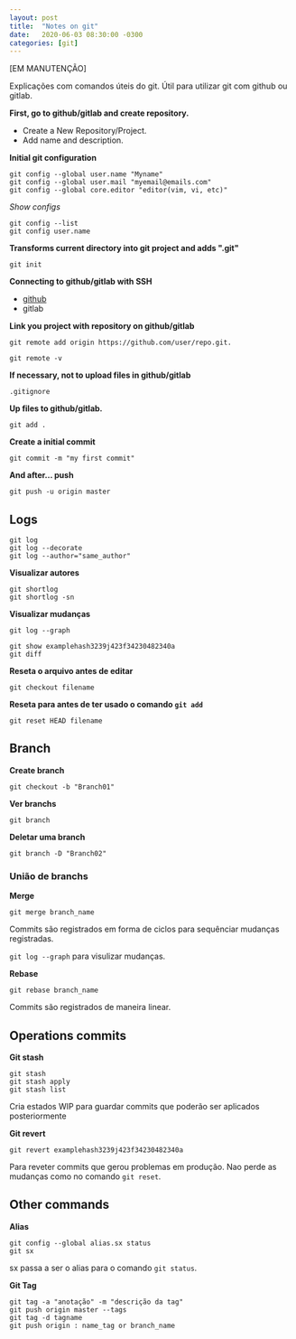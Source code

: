 ```yaml
---
layout: post
title:  "Notes on git"
date:   2020-06-03 08:30:00 -0300
categories: [git]
---
```


[EM MANUTENÇÃO]

Explicações com comandos úteis do git.
Útil para utilizar git com github ou gitlab.

**First, go to github/gitlab and create repository.** 
- Create a New Repository/Project. 
- Add name and description.

**Initial git configuration**
```
git config --global user.name "Myname"
git config --global user.mail "myemail@emails.com"
git config --global core.editor "editor(vim, vi, etc)"
```

_Show configs_
```
git config --list
git config user.name
```

**Transforms current directory into git project and adds ".git"**
 ```
 git init
 ```

**Connecting to github/gitlab with SSH**
- [github](https://help.github.com/pt/github/authenticating-to-github/connecting-to-github-with-ssh)
- gitlab

**Link you project with repository on github/gitlab** 
```
git remote add origin https://github.com/user/repo.git.
```
```
git remote -v
```

**If necessary, not to upload files in github/gitlab**
```
.gitignore 
```

**Up files to github/gitlab.**
```
git add .
```

**Create a initial commit** 
```
git commit -m "my first commit"
``` 
**And after... push**
```
git push -u origin master
```

## Logs
```
git log
git log --decorate
git log --author="same_author"
```

**Visualizar autores**
```
git shortlog
git shortlog -sn
```
**Visualizar mudanças**
```
git log --graph
```

```
git show examplehash3239j423f34230482340a
git diff
```
**Reseta o arquivo antes de editar**
```
git checkout filename
```
**Reseta para antes de ter usado o comando `git add`**
```
git reset HEAD filename
```

## Branch

**Create branch**
```
git checkout -b "Branch01"
```

**Ver branchs**
```
git branch
```

**Deletar uma branch**
```
git branch -D "Branch02"
```

### União de branchs
**Merge**
```
git merge branch_name
```
Commits são registrados em forma de ciclos para sequênciar mudanças registradas.

`git log --graph` para visulizar mudanças.

**Rebase**
```
git rebase branch_name
```
Commits são registrados de maneira linear.


## Operations commits

**Git stash**
```
git stash
git stash apply
git stash list
```
Cria estados WIP para guardar commits que poderão ser aplicados posteriormente

**Git revert**
```
git revert examplehash3239j423f34230482340a
```
Para reveter commits que gerou problemas em produção. Nao perde as mudanças como no comando `git reset`.


## Other commands
**Alias**
```
git config --global alias.sx status
git sx
```
sx passa a ser o alias para o comando `git status`.

**Git Tag**
```
git tag -a "anotação" -m "descrição da tag"
git push origin master --tags
git tag -d tagname
git push origin : name_tag or branch_name
```
